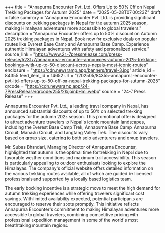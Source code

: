 +++
title = "Annapurna Encounter Pvt. Ltd. Offers Up to 50% Off on Nepal Trekking Packages for Autumn 2025"
date = "2025-05-28T07:00:23Z"
draft = false
summary = "Annapurna Encounter Pvt. Ltd. is providing significant discounts on trekking packages in Nepal for the autumn 2025 season, making Himalayan adventures more accessible to global travelers."
description = "Annapurna Encounter offers up to 50% discount on Autumn 2025 trekking packages in Nepal. Book now for exclusive deals on popular routes like Everest Base Camp and Annapurna Base Camp. Experience authentic Himalayan adventures with safety and personalized service."
source_link = "https://www.24-7pressrelease.com/press-release/523177/annapurna-encounter-announces-autumn-2025-trekking-bookings-with-up-to-50-discount-across-nepals-most-iconic-routes"
enclosure = "https://cdn.newsramp.app/banners/travel-3.jpg"
article_id = 84355
feed_item_id = 14652
url = "/202505/84355-annapurna-encounter-pvt-ltd-offers-up-to-50-off-on-nepal-trekking-packages-for-autumn-2025"
qrcode = "https://cdn.newsramp.app/24-7PressRelease/qrcode/255/28/joinbHmi.webp"
source = "24-7 Press Release"
+++

<p>Annapurna Encounter Pvt. Ltd., a leading travel company in Nepal, has announced substantial discounts of up to 50% on selected trekking packages for the autumn 2025 season. This promotional offer is designed to attract adventure travelers to Nepal's iconic mountain landscapes, including the Everest Base Camp Trek, Annapurna Base Camp, Annapurna Circuit, Manaslu Circuit, and Langtang Valley Trek. The discounts vary based on group size, catering to both solo adventurers and group travelers.</p><p>Mr. Subas Bhandari, Managing Director of Annapurna Encounter, highlighted that autumn is the optimal time for trekking in Nepal due to favorable weather conditions and maximum trail accessibility. This season is particularly appealing to outdoor enthusiasts looking to explore the Himalayas. The company's official website offers detailed information on the various trekking routes available, all of which are guided by licensed professionals and supported by a locally based logistics team.</p><p>The early booking incentive is a strategic move to meet the high demand for autumn trekking experiences while offering travelers significant cost savings. With limited availability expected, potential participants are encouraged to reserve their spots promptly. This initiative reflects Annapurna Encounter's commitment to making Himalayan adventures more accessible to global travelers, combining competitive pricing with professional expedition management in some of the world's most breathtaking mountain regions.</p>